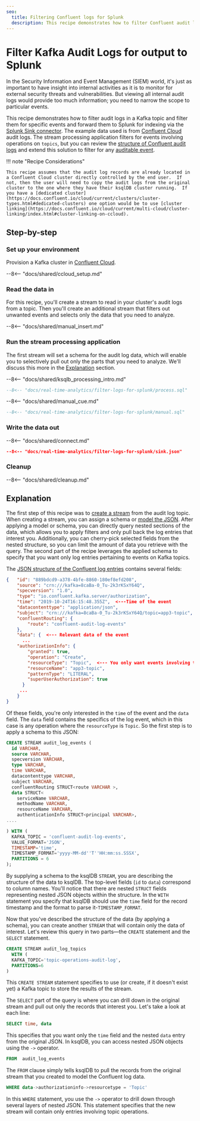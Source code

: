 ```yaml
---
seo:
  title: Filtering Confluent logs for Splunk
  description: This recipe demonstrates how to filter Confluent audit logs to Splunk for SIEM processing
---
```


# Filter Kafka Audit Logs for output to Splunk

In the Security Information and Event Management (SIEM) world, it's just as important to have insight into internal activities as it is to monitor for external security threats and vulnerabilities. But viewing all internal audit logs would provide too much information; you need to narrow the scope to particular events.

This recipe demonstrates how to filter audit logs in a Kafka topic and filter them for specific events and forward them to Splunk for indexing via the [Splunk Sink connector](https://docs.confluent.io/cloud/current/connectors/cc-splunk-sink.html#cc-splunk-sink).  The example data used is from [Confluent Cloud](https://www.confluent.io/confluent-cloud/tryfree/?utm_source=github&utm_medium=ksqldb_recipes&utm_campaign=filter_logs_for_splunk) audit logs.
The stream processing application filters for events involving operations on `topics`, but you can review the [structure of Confluent audit logs](https://docs.confluent.io/platform/current/security/audit-logs/audit-logs-concepts.html#audit-log-content) and extend this solution to filter for any [auditable event](https://docs.confluent.io/platform/current/security/audit-logs/audit-logs-concepts.html#auditable-events).

!!! note "Recipe Considerations" 

    This recipe assumes that the audit log records are already located in a Confluent Cloud cluster directly controlled by the end user.  If not, then the user will need to copy the audit logs from the original cluster to the one where they have their ksqlDB cluster running.  If you have a [dedicated cluster](https://docs.confluent.io/cloud/current/clusters/cluster-types.html#dedicated-clusters) one option would be to use [cluster linking](https://docs.confluent.io/cloud/current/multi-cloud/cluster-linking/index.html#cluster-linking-on-ccloud).

## Step-by-step

### Set up your environment

Provision a Kafka cluster in [Confluent Cloud](https://www.confluent.io/confluent-cloud/tryfree/?utm_source=github&utm_medium=ksqldb_recipes&utm_campaign=filter_logs_for_splunk).

--8<-- "docs/shared/ccloud_setup.md"

### Read the data in

For this recipe, you'll create a stream to read in your cluster's audit logs from a topic. Then you'll create an additional stream that filters out unwanted events and selects only the data that you need to analyze. 

--8<-- "docs/shared/manual_insert.md"

### Run the stream processing application

The first stream will set a schema for the audit log data, which will enable you to selectively pull out only the parts that you need to analyze. We'll discuss this more in the [Explanation](index.md#explanation) section.

--8<-- "docs/shared/ksqlb_processing_intro.md"

```sql
--8<-- "docs/real-time-analytics/filter-logs-for-splunk/process.sql"
```

--8<-- "docs/shared/manual_cue.md"

```sql
--8<-- "docs/real-time-analytics/filter-logs-for-splunk/manual.sql"
```

### Write the data out

--8<-- "docs/shared/connect.md"

```json
--8<-- "docs/real-time-analytics/filter-logs-for-splunk/sink.json"
```

### Cleanup

--8<-- "docs/shared/cleanup.md"

## Explanation

The first step of this recipe was to [create a stream](https://docs.ksqldb.io/en/latest/developer-guide/ksqldb-reference/create-stream/) from the audit log topic. When creating a stream, you can assign a schema or [model the JSON](https://docs.ksqldb.io/en/latest/developer-guide/ksqldb-reference/create-stream/). After applying a model or schema, you can directly query nested sections of the data, which allows you to apply filters and only pull back the log entries that interest you. Additionally, you can cherry-pick selected fields from the nested structure, so you can limit the amount of data you retrieve with the query. The second part of the recipe leverages the applied schema to specify that you want only log entries pertaining to events on Kafka topics. 

The [JSON structure of the Confluent log entries](https://docs.confluent.io/platform/current/security/audit-logs/audit-logs-concepts.html#audit-log-content) contains several fields:

```json
{   "id": "889bdcd9-a378-4bfe-8860-180ef8efd208",
    "source": "crn:///kafka=8caBa-0_Tu-2k3rKSxY64Q",
    "specversion": "1.0",
    "type": "io.confluent.kafka.server/authorization",
    "time": "2019-10-24T16:15:48.355Z",  <---Time of the event
    "datacontenttype": "application/json",
    "subject": "crn:///kafka=8caBa-0_Tu-2k3rKSxY64Q/topic=app3-topic",
    "confluentRouting": {
        "route": "confluent-audit-log-events"
    },
    "data": {  <--- Relevant data of the event
      ...
    "authorizationInfo": {
        "granted": true,
        "operation": "Create",
        "resourceType": "Topic",  <--- You only want events involving topics
        "resourceName": "app3-topic",
        "patternType": "LITERAL",
        "superUserAuthorization": true
      }
     ... 
    }
}

```

Of these fields, you're only interested in the `time` of the event and the `data` field. The `data` field contains the specifics of the log event, which in this case is any operation where the `resourceType` is `Topic`. So the first step is to apply a schema to this JSON:

```sql
CREATE STREAM audit_log_events (
  id VARCHAR, 
  source VARCHAR, 
  specversion VARCHAR, 
  type VARCHAR, 
  time VARCHAR,  
  datacontenttype VARCHAR, 
  subject VARCHAR, 
  confluentRouting STRUCT<route VARCHAR >,  
  data STRUCT<
    serviceName VARCHAR, 
    methodName VARCHAR, 
    resourceName VARCHAR, 
    authenticationInfo STRUCT<principal VARCHAR>, 
....

) WITH (
  KAFKA_TOPIC = 'confluent-audit-log-events', 
  VALUE_FORMAT='JSON', 
  TIMESTAMP='time', 
  TIMESTAMP_FORMAT='yyyy-MM-dd''T''HH:mm:ss.SSSX',
  PARTITIONS = 6
);

```  
By supplying a schema to the ksqlDB `STREAM`, you are describing the structure of the data to ksqlDB. The top-level fields (`id` to `data`) correspond to column names. You'll notice that there are nested `STRUCT` fields representing nested JSON objects within the structure.  In the `WITH` statement you specify that ksqlDB should use the `time` field for the record timestamp and the format to parse it-`TIMESTAMP_FORMAT`.

Now that you've described the structure of the data (by applying a schema), you can create another `STREAM` that will contain only the data of interest. Let's review this query in two parts—the `CREATE` statement and the `SELECT` statement.

```sql
CREATE STREAM audit_log_topics
  WITH (
  KAFKA_TOPIC='topic-operations-audit-log', 
  PARTITIONS=6
) 
```

This `CREATE STREAM` statement specifies to use (or create, if it doesn't exist yet) a Kafka topic to store the results of the stream.

The `SELECT` part of the query is where you can drill down in the original stream and pull out only the records that interest you. Let's take a look at each line:

```sql
SELECT time, data
```

This specifies that you want only the `time` field and the nested `data` entry from the original JSON. In ksqlDB, you can access nested JSON objects using the `->` operator.

```sql
FROM  audit_log_events
```

The `FROM` clause simply tells ksqlDB to pull the records from the original stream that you created to model the Confluent log data.

```sql
WHERE data->authorizationinfo->resourcetype = 'Topic'
```

In this `WHERE` statement, you use the `->` operator to drill down through several layers of nested JSON. This statement specifies that the new stream will contain only entries involving topic operations.

